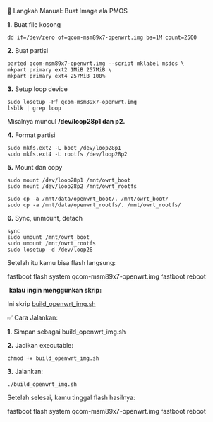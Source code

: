 🔧 Langkah Manual: Buat Image ala PMOS

**1.** Buat file kosong

    dd if=/dev/zero of=qcom-msm89x7-openwrt.img bs=1M count=2500

**2.** Buat partisi

    parted qcom-msm89x7-openwrt.img --script mklabel msdos \
    mkpart primary ext2 1MiB 257MiB \
    mkpart primary ext4 257MiB 100%

**3.** Setup loop device

    sudo losetup -Pf qcom-msm89x7-openwrt.img
    lsblk | grep loop


Misalnya muncul **/dev/loop28p1 dan p2.**

**4.** Format partisi

    sudo mkfs.ext2 -L boot /dev/loop28p1
    sudo mkfs.ext4 -L rootfs /dev/loop28p2

**5.** Mount dan copy

    sudo mount /dev/loop28p1 /mnt/owrt_boot
    sudo mount /dev/loop28p2 /mnt/owrt_rootfs

    sudo cp -a /mnt/data/openwrt_boot/. /mnt/owrt_boot/
    sudo cp -a /mnt/data/openwrt_rootfs/. /mnt/owrt_rootfs/
    
    
**6.** Sync, unmount, detach


    sync
    sudo umount /mnt/owrt_boot
    sudo umount /mnt/owrt_rootfs
    sudo losetup -d /dev/loop28
    

Setelah itu kamu bisa flash langsung:

fastboot flash system qcom-msm89x7-openwrt.img
fastboot reboot​

​
**kalau ingin menggunkan skrip:**

Ini skrip [build_openwrt_img.sh](build_openwrt_img.sh)

✅ Cara Jalankan:

**1.** Simpan sebagai build_openwrt_img.sh

**2.** Jadikan executable:

    chmod +x build_openwrt_img.sh
    
**3.** Jalankan:

    ./build_openwrt_img.sh
    
Setelah selesai, kamu tinggal flash hasilnya:

fastboot flash system qcom-msm89x7-openwrt.img
fastboot reboot
